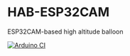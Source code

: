 # HAB-ESP32CAM
ESP32CAM-based high altitude balloon

[![Arduino CI](https://github.com/matburnham/HAB-ESP32CAM/workflows/HAB-ESP32CAM/badge.svg)](https://github.com/matburnham/HAB-ESP32CAM/actions/workflows/Arduino-CI.yaml)
